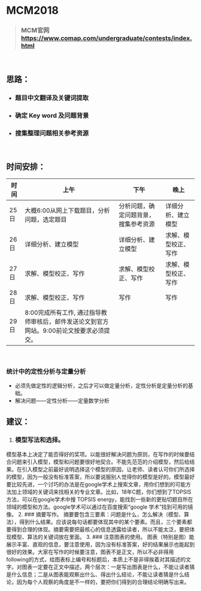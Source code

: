 # MCM2018
> ### MCM官网 https://www.comap.com/undergraduate/contests/index.html 
&nbsp;
&nbsp;
## 思路：
- ### 题目中文翻译及关键词提取
- ### 确定 Key word 及问题背景
- ### 搜集整理问题相关参考资源
&nbsp;
&nbsp;
## 时间安排：
|时间|上午|下午|晚上|
|---|---|---|---|
|25日|大概6:00从网上下载题目，分析问题，选定题目|分析问题，确定问题背景，搜集参考资源|详细分析、建立模型|
|26日|详细分析、建立模型|详细分析、建立模型|求解、模型校正、写作|
|27日|求解、模型校正、写作|求解、模型校正、写作|求解、模型校正、写作|
|28日|求解、模型校正、写作|写作|写作|
|29日|8:00完成所有工作, 通过指导教师审核后，邮件发送论文到官方网站。9:00前论文按要求必须提交。|||

&nbsp;
&nbsp;
### 统计中的定性分析与定量分析
- 必须先做定性的逻辑分析，之后才可以做定量分析，定性分析是定量分析的基础。
- 解决问题——定性分析——定量数学分析

## 建议：
1. ### 模型写法和选择。
模型基本上决定了能否得好的奖项。以能很好解决问题为原则，在写作的时候要结合问题来引入模型，模型和问题要很好地契合。不能先范范的介绍模型，然后给结果。在引入模型之前最好说明选择这个模型的原因，让老师、读者认可你们所选择的模型，因为一般没有标准答案，所以要说服别人觉得你的模型是好的。模型最好要比较先进，一个讨巧的办法是在google学术上搜索文章，用你们想到的可能方法加上领域的关键词来找相关的专业文章。比如，18年C题，你们想到了TOPSIS方法，可以在google学术中搜 TOPSIS energy，能找到一些新的更贴切题目所在领域的模型和方法。google学术可以通过在百度搜索“google 学术”找到可用的镜像。
2. ### 摘要写作。
摘要要包含三要素：问题是什么，怎么解决（模型、算法），得到什么结果。应该说每句话都要体现其中的某个要素。而且，三个要素都要得到合理的体现。摘要需要把最核心的信息透露给读者，所以不能太泛，要把体现模型、算法的关键词放在里面。
3. ### 注意图表的使用。
图表（特别是图）能展示丰富、直观的信息，要注意使用，因为没有标准答案，好的结果展示也能起到很好的效果。大家在写作的时候要注意，图表不是正文，所以不必非得用following的方式，给图表标上编号和标题后，本质上不是非得挨着对其描述的文字。对图表一定要在正文中描述，两个层次：一是写出图表是什么，不能让读者猜是什么信息；二是从图表能观察出什么、得出什么结论，不能让读者猜是什么结论，因为每个人观察的角度是不一样的，要把你们得到的合理结论明确写出来。


